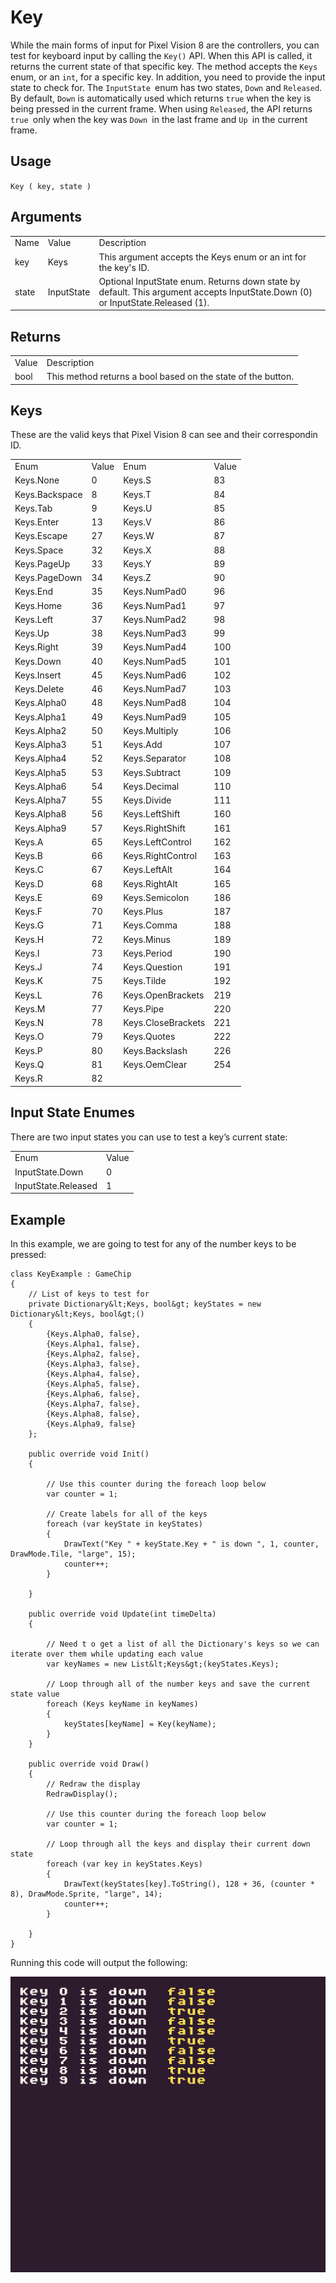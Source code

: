 # Key

While the main forms of input for Pixel Vision 8 are the controllers, you can test for keyboard input by calling the `Key()` API. When this API is called, it returns the current state of that specific key. The method accepts the `Keys` enum, or an `int`, for a specific key. In addition, you need to provide the input state to check for. The `InputState `enum has two states, `Down` and `Released`. By default, `Down` is automatically used which returns `true` when the key is being pressed in the current frame. When using `Released`, the API returns `true `only when the key was `Down `in the last frame and `Up `in the current frame.

## Usage

`Key ( key, state )`

## Arguments

<table>
  <tr>
    <td>Name</td>
    <td>Value</td>
    <td>Description</td>
  </tr>
  <tr>
    <td>key</td>
    <td>Keys</td>
    <td>This argument accepts the Keys enum or an int for the key's ID.</td>
  </tr>
  <tr>
    <td>state</td>
    <td>InputState</td>
    <td>Optional InputState enum. Returns down state by default. This argument accepts InputState.Down (0) or InputState.Released (1).</td>
  </tr>
</table>


## Returns

<table>
  <tr>
    <td>Value</td>
    <td>Description</td>
  </tr>
  <tr>
    <td>bool</td>
    <td>This method returns a bool based on the state of the button.</td>
  </tr>
</table>


## Keys

These are the valid keys that Pixel Vision 8 can see and their correspondin ID.

<table>
  <tr>
    <td>Enum</td>
    <td>Value</td>
    <td>Enum</td>
    <td>Value</td>
  </tr>
  <tr>
    <td>Keys.None</td>
    <td>0</td>
    <td>Keys.S</td>
    <td>83</td>
  </tr>
  <tr>
    <td>Keys.Backspace</td>
    <td>8</td>
    <td>Keys.T</td>
    <td>84</td>
  </tr>
  <tr>
    <td>Keys.Tab</td>
    <td>9</td>
    <td>Keys.U</td>
    <td>85</td>
  </tr>
  <tr>
    <td>Keys.Enter</td>
    <td>13</td>
    <td>Keys.V</td>
    <td>86</td>
  </tr>
  <tr>
    <td>Keys.Escape</td>
    <td>27</td>
    <td>Keys.W</td>
    <td>87</td>
  </tr>
  <tr>
    <td>Keys.Space</td>
    <td>32</td>
    <td>Keys.X</td>
    <td>88</td>
  </tr>
  <tr>
    <td>Keys.PageUp</td>
    <td>33</td>
    <td>Keys.Y</td>
    <td>89</td>
  </tr>
  <tr>
    <td>Keys.PageDown</td>
    <td>34</td>
    <td>Keys.Z</td>
    <td>90</td>
  </tr>
  <tr>
    <td>Keys.End</td>
    <td>35</td>
    <td>Keys.NumPad0</td>
    <td>96</td>
  </tr>
  <tr>
    <td>Keys.Home</td>
    <td>36</td>
    <td>Keys.NumPad1</td>
    <td>97</td>
  </tr>
  <tr>
    <td>Keys.Left</td>
    <td>37</td>
    <td>Keys.NumPad2</td>
    <td>98</td>
  </tr>
  <tr>
    <td>Keys.Up</td>
    <td>38</td>
    <td>Keys.NumPad3</td>
    <td>99</td>
  </tr>
  <tr>
    <td>Keys.Right</td>
    <td>39</td>
    <td>Keys.NumPad4</td>
    <td>100</td>
  </tr>
  <tr>
    <td>Keys.Down</td>
    <td>40</td>
    <td>Keys.NumPad5</td>
    <td>101</td>
  </tr>
  <tr>
    <td>Keys.Insert</td>
    <td>45</td>
    <td>Keys.NumPad6</td>
    <td>102</td>
  </tr>
  <tr>
    <td>Keys.Delete</td>
    <td>46</td>
    <td>Keys.NumPad7</td>
    <td>103</td>
  </tr>
  <tr>
    <td>Keys.Alpha0</td>
    <td>48</td>
    <td>Keys.NumPad8</td>
    <td>104</td>
  </tr>
  <tr>
    <td>Keys.Alpha1</td>
    <td>49</td>
    <td>Keys.NumPad9</td>
    <td>105</td>
  </tr>
  <tr>
    <td>Keys.Alpha2</td>
    <td>50</td>
    <td>Keys.Multiply</td>
    <td>106</td>
  </tr>
  <tr>
    <td>Keys.Alpha3</td>
    <td>51</td>
    <td>Keys.Add</td>
    <td>107</td>
  </tr>
  <tr>
    <td>Keys.Alpha4</td>
    <td>52</td>
    <td>Keys.Separator</td>
    <td>108</td>
  </tr>
  <tr>
    <td>Keys.Alpha5</td>
    <td>53</td>
    <td>Keys.Subtract</td>
    <td>109</td>
  </tr>
  <tr>
    <td>Keys.Alpha6</td>
    <td>54</td>
    <td>Keys.Decimal</td>
    <td>110</td>
  </tr>
  <tr>
    <td>Keys.Alpha7</td>
    <td>55</td>
    <td>Keys.Divide</td>
    <td>111</td>
  </tr>
  <tr>
    <td>Keys.Alpha8</td>
    <td>56</td>
    <td>Keys.LeftShift</td>
    <td>160</td>
  </tr>
  <tr>
    <td>Keys.Alpha9</td>
    <td>57</td>
    <td>Keys.RightShift</td>
    <td>161</td>
  </tr>
  <tr>
    <td>Keys.A</td>
    <td>65</td>
    <td>Keys.LeftControl</td>
    <td>162</td>
  </tr>
  <tr>
    <td>Keys.B</td>
    <td>66</td>
    <td>Keys.RightControl</td>
    <td>163</td>
  </tr>
  <tr>
    <td>Keys.C</td>
    <td>67</td>
    <td>Keys.LeftAlt</td>
    <td>164</td>
  </tr>
  <tr>
    <td>Keys.D</td>
    <td>68</td>
    <td>Keys.RightAlt</td>
    <td>165</td>
  </tr>
  <tr>
    <td>Keys.E</td>
    <td>69</td>
    <td>Keys.Semicolon</td>
    <td>186</td>
  </tr>
  <tr>
    <td>Keys.F</td>
    <td>70</td>
    <td>Keys.Plus</td>
    <td>187</td>
  </tr>
  <tr>
    <td>Keys.G</td>
    <td>71</td>
    <td>Keys.Comma</td>
    <td>188</td>
  </tr>
  <tr>
    <td>Keys.H</td>
    <td>72</td>
    <td>Keys.Minus</td>
    <td>189</td>
  </tr>
  <tr>
    <td>Keys.I</td>
    <td>73</td>
    <td>Keys.Period</td>
    <td>190</td>
  </tr>
  <tr>
    <td>Keys.J</td>
    <td>74</td>
    <td>Keys.Question</td>
    <td>191</td>
  </tr>
  <tr>
    <td>Keys.K</td>
    <td>75</td>
    <td>Keys.Tilde</td>
    <td>192</td>
  </tr>
  <tr>
    <td>Keys.L</td>
    <td>76</td>
    <td>Keys.OpenBrackets</td>
    <td>219</td>
  </tr>
  <tr>
    <td>Keys.M</td>
    <td>77</td>
    <td>Keys.Pipe</td>
    <td>220</td>
  </tr>
  <tr>
    <td>Keys.N</td>
    <td>78</td>
    <td>Keys.CloseBrackets</td>
    <td>221</td>
  </tr>
  <tr>
    <td>Keys.O</td>
    <td>79</td>
    <td>Keys.Quotes</td>
    <td>222</td>
  </tr>
  <tr>
    <td>Keys.P</td>
    <td>80</td>
    <td>Keys.Backslash</td>
    <td>226</td>
  </tr>
  <tr>
    <td>Keys.Q</td>
    <td>81</td>
    <td>Keys.OemClear</td>
    <td>254</td>
  </tr>
  <tr>
    <td>Keys.R</td>
    <td>82</td>
    <td></td>
    <td></td>
  </tr>
</table>


## Input State Enumes

There are two input states you can use to test a key’s current state:

<table>
  <tr>
    <td>Enum</td>
    <td>Value</td>
  </tr>
  <tr>
    <td>InputState.Down</td>
    <td>0</td>
  </tr>
  <tr>
    <td>InputState.Released</td>
    <td>1</td>
  </tr>
</table>


## Example

In this example, we are going to test for any of the number keys to be pressed:

    class KeyExample : GameChip
    {
        // List of keys to test for
        private Dictionary&lt;Keys, bool&gt; keyStates = new Dictionary&lt;Keys, bool&gt;()
        {
            {Keys.Alpha0, false},
            {Keys.Alpha1, false},
            {Keys.Alpha2, false},
            {Keys.Alpha3, false},
            {Keys.Alpha4, false},
            {Keys.Alpha5, false},
            {Keys.Alpha6, false},
            {Keys.Alpha7, false},
            {Keys.Alpha8, false},
            {Keys.Alpha9, false}
        };

        public override void Init()
        {

            // Use this counter during the foreach loop below
            var counter = 1;

            // Create labels for all of the keys
            foreach (var keyState in keyStates)
            {
                DrawText("Key " + keyState.Key + " is down ", 1, counter, DrawMode.Tile, "large", 15);
                counter++;
            }

        }

        public override void Update(int timeDelta)
        {
            
            // Need t o get a list of all the Dictionary's keys so we can iterate over them while updating each value
            var keyNames = new List&lt;Keys&gt;(keyStates.Keys);

            // Loop through all of the number keys and save the current state value
            foreach (Keys keyName in keyNames)
            {
                keyStates[keyName] = Key(keyName);
            }
        }

        public override void Draw()
        {
            // Redraw the display
            RedrawDisplay();

            // Use this counter during the foreach loop below
            var counter = 1;

            // Loop through all the keys and display their current down state
            foreach (var key in keyStates.Keys)
            {
                DrawText(keyStates[key].ToString(), 128 + 36, (counter * 8), DrawMode.Sprite, "large", 14);
                counter++;
            }

        }
    }

Running this code will output the following:

<p style="text-align:center"><img src="images/KeyOutput_image_0.png" /></p>


